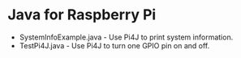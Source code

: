 # Java for Raspberry Pi

* SystemInfoExample.java - Use Pi4J to print system information.
* TestPi4J.java - Use Pi4J to turn one GPIO pin on and off.